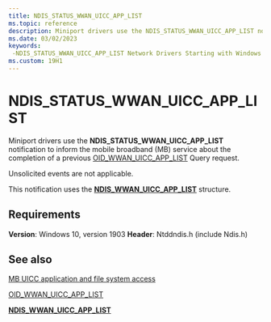 ```yaml
---
title: NDIS_STATUS_WWAN_UICC_APP_LIST
ms.topic: reference
description: Miniport drivers use the NDIS_STATUS_WWAN_UICC_APP_LIST notification to inform the mobile broadband (MB) service about the completion of a previous OID_WWAN_UICC_APP_LIST Query request.
ms.date: 03/02/2023
keywords: 
 -NDIS_STATUS_WWAN_UICC_APP_LIST Network Drivers Starting with Windows Vista
ms.custom: 19H1
---
```


# NDIS_STATUS_WWAN_UICC_APP_LIST

Miniport drivers use the **NDIS_STATUS_WWAN_UICC_APP_LIST** notification to inform the mobile broadband (MB) service about the completion of a previous [OID_WWAN_UICC_APP_LIST](oid-wwan-uicc-app-list.md) Query request.

Unsolicited events are not applicable.

This notification uses the [**NDIS_WWAN_UICC_APP_LIST**](/windows-hardware/drivers/ddi/ndiswwan/ns-ndiswwan-_ndis_wwan_uicc_app_list) structure.

## Requirements

**Version**: Windows 10, version 1903
**Header**: Ntddndis.h (include Ndis.h)

## See also

[MB UICC application and file system access](mb-uicc-application-and-file-system-access.md)

[OID_WWAN_UICC_APP_LIST](oid-wwan-uicc-app-list.md)

[**NDIS_WWAN_UICC_APP_LIST**](/windows-hardware/drivers/ddi/ndiswwan/ns-ndiswwan-_ndis_wwan_uicc_app_list)

